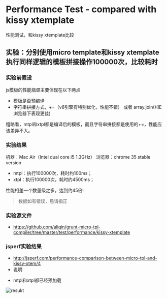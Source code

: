 Performance Test - compared with kissy xtemplate
====
性能测试，和kissy xtemplate比较

## 实验：分别使用micro template和kissy xtemplate执行同样逻辑的模板拼接操作100000次，比较耗时

### 实验前假设

js模板的性能瓶颈主要体现在以下两点
* 模板是否预编译
* 字符串拼接方式，+=（v8引擎有特别优化，性能不错） 或者 array.join()(IE浏览器下表现更佳)

粗略看，mtpl和xtpl都是编译后的模板，而且字符串拼接都是使用的+=，性能应该差异不大。

### 实验结果

机器：Mac Air（Intel dual core i5 1.3GHz）
浏览器：chrome 35 stable version

* mtpl：执行100000次，耗时约100ms；
* xtpl：执行100000次，耗时约4500ms；

性能相差一个数量级之多，达到约45倍!

> 数据如有错误，恳请指正

### 实验源文件
* <https://github.com/aliqin/grunt-micro-tpl-compiler/tree/master/test/performance/kissy-xtemplate>

### jsperf实验结果
* <http://jsperf.com/performance-comparison-between-micro-tpl-and-kissy-xtem/4>
* 说明
 - mtpl和xtpl都已经预加载

![resukt](http://gtms04.alicdn.com/tps/i4/TB1RYrsFVXXXXXEXpXX3zh9_FXX-978-349.png)
